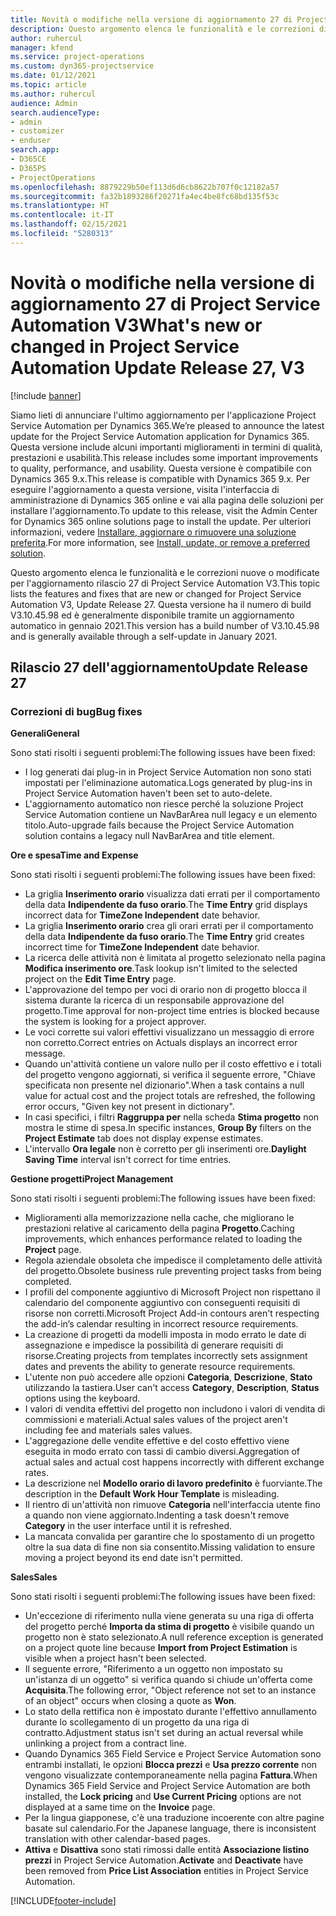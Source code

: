 ```yaml
---
title: Novità o modifiche nella versione di aggiornamento 27 di Project Service Automation V3
description: Questo argomento elenca le funzionalità e le correzioni disponibili nella versione di aggiornamento 27 di Project Service Automation V3.
author: ruhercul
manager: kfend
ms.service: project-operations
ms.custom: dyn365-projectservice
ms.date: 01/12/2021
ms.topic: article
ms.author: ruhercul
audience: Admin
search.audienceType:
- admin
- customizer
- enduser
search.app:
- D365CE
- D365PS
- ProjectOperations
ms.openlocfilehash: 8879229b50ef113d6d6cb8622b707f0c12182a57
ms.sourcegitcommit: fa32b1893286f20271fa4ec4be8fc68bd135f53c
ms.translationtype: HT
ms.contentlocale: it-IT
ms.lasthandoff: 02/15/2021
ms.locfileid: "5280313"
---
```

# <a name="whats-new-or-changed-in-project-service-automation-update-release-27-v3"></a><span data-ttu-id="aba65-103">Novità o modifiche nella versione di aggiornamento 27 di Project Service Automation V3</span><span class="sxs-lookup"><span data-stu-id="aba65-103">What's new or changed in Project Service Automation Update Release 27, V3</span></span>

[!include [banner](../includes/psa-now-project-operations.md)]

<span data-ttu-id="aba65-104">Siamo lieti di annunciare l'ultimo aggiornamento per l'applicazione Project Service Automation per Dynamics 365.</span><span class="sxs-lookup"><span data-stu-id="aba65-104">We’re pleased to announce the latest update for the Project Service Automation application for Dynamics 365.</span></span> <span data-ttu-id="aba65-105">Questa versione include alcuni importanti miglioramenti in termini di qualità, prestazioni e usabilità.</span><span class="sxs-lookup"><span data-stu-id="aba65-105">This release includes some important improvements to quality, performance, and usability.</span></span> <span data-ttu-id="aba65-106">Questa versione è compatibile con Dynamics 365 9.x.</span><span class="sxs-lookup"><span data-stu-id="aba65-106">This release is compatible with Dynamics 365 9.x.</span></span> <span data-ttu-id="aba65-107">Per eseguire l'aggiornamento a questa versione, visita l'interfaccia di amministrazione di Dynamics 365 online e vai alla pagina delle soluzioni per installare l'aggiornamento.</span><span class="sxs-lookup"><span data-stu-id="aba65-107">To update to this release, visit the Admin Center for Dynamics 365 online solutions page to install the update.</span></span> <span data-ttu-id="aba65-108">Per ulteriori informazioni, vedere [Installare, aggiornare o rimuovere una soluzione preferita](https://docs.microsoft.com/power-platform/admin/install-remove-preferred-solution).</span><span class="sxs-lookup"><span data-stu-id="aba65-108">For more information, see [Install, update, or remove a preferred solution](https://docs.microsoft.com/power-platform/admin/install-remove-preferred-solution).</span></span>

<span data-ttu-id="aba65-109">Questo argomento elenca le funzionalità e le correzioni nuove o modificate per l'aggiornamento rilascio 27 di Project Service Automation V3.</span><span class="sxs-lookup"><span data-stu-id="aba65-109">This topic lists the features and fixes that are new or changed for Project Service Automation V3, Update Release 27.</span></span> <span data-ttu-id="aba65-110">Questa versione ha il numero di build V3.10.45.98 ed è generalmente disponibile tramite un aggiornamento automatico in gennaio 2021.</span><span class="sxs-lookup"><span data-stu-id="aba65-110">This version has a build number of V3.10.45.98 and is generally available through a self-update in January 2021.</span></span>

## <a name="update-release-27"></a><span data-ttu-id="aba65-111">Rilascio 27 dell'aggiornamento</span><span class="sxs-lookup"><span data-stu-id="aba65-111">Update Release 27</span></span>

### <a name="bug-fixes"></a><span data-ttu-id="aba65-112">Correzioni di bug</span><span class="sxs-lookup"><span data-stu-id="aba65-112">Bug fixes</span></span>

<span data-ttu-id="aba65-113">**Generali**</span><span class="sxs-lookup"><span data-stu-id="aba65-113">**General**</span></span>

<span data-ttu-id="aba65-114">Sono stati risolti i seguenti problemi:</span><span class="sxs-lookup"><span data-stu-id="aba65-114">The following issues have been fixed:</span></span>

- <span data-ttu-id="aba65-115">I log generati dai plug-in in Project Service Automation non sono stati impostati per l'eliminazione automatica.</span><span class="sxs-lookup"><span data-stu-id="aba65-115">Logs generated by plug-ins in Project Service Automation haven't been set to auto-delete.</span></span>
- <span data-ttu-id="aba65-116">L'aggiornamento automatico non riesce perché la soluzione Project Service Automation contiene un NavBarArea null legacy e un elemento titolo.</span><span class="sxs-lookup"><span data-stu-id="aba65-116">Auto-upgrade fails because the Project Service Automation solution contains a legacy null NavBarArea and title element.</span></span>

<span data-ttu-id="aba65-117">**Ore e spesa**</span><span class="sxs-lookup"><span data-stu-id="aba65-117">**Time and Expense**</span></span>

<span data-ttu-id="aba65-118">Sono stati risolti i seguenti problemi:</span><span class="sxs-lookup"><span data-stu-id="aba65-118">The following issues have been fixed:</span></span>

- <span data-ttu-id="aba65-119">La griglia **Inserimento orario** visualizza dati errati per il comportamento della data **Indipendente da fuso orario**.</span><span class="sxs-lookup"><span data-stu-id="aba65-119">The **Time Entry** grid displays incorrect data for **TimeZone Independent** date behavior.</span></span>
- <span data-ttu-id="aba65-120">La griglia **Inserimento orario** crea gli orari errati per il comportamento della data **Indipendente da fuso orario**.</span><span class="sxs-lookup"><span data-stu-id="aba65-120">The **Time Entry** grid creates incorrect time for **TimeZone Independent** date behavior.</span></span>
- <span data-ttu-id="aba65-121">La ricerca delle attività non è limitata al progetto selezionato nella pagina **Modifica inserimento ore**.</span><span class="sxs-lookup"><span data-stu-id="aba65-121">Task lookup isn't limited to the selected project on the **Edit Time Entry** page.</span></span>
- <span data-ttu-id="aba65-122">L'approvazione del tempo per voci di orario non di progetto blocca il sistema durante la ricerca di un responsabile approvazione del progetto.</span><span class="sxs-lookup"><span data-stu-id="aba65-122">Time approval for non-project time entries is blocked because the system is looking for a project approver.</span></span>
- <span data-ttu-id="aba65-123">Le voci corrette sui valori effettivi visualizzano un messaggio di errore non corretto.</span><span class="sxs-lookup"><span data-stu-id="aba65-123">Correct entries on Actuals displays an incorrect error message.</span></span>
- <span data-ttu-id="aba65-124">Quando un'attività contiene un valore nullo per il costo effettivo e i totali del progetto vengono aggiornati, si verifica il seguente errore, "Chiave specificata non presente nel dizionario".</span><span class="sxs-lookup"><span data-stu-id="aba65-124">When a task contains a null value for actual cost and the project totals are refreshed, the following error occurs, "Given key not present in dictionary".</span></span>
- <span data-ttu-id="aba65-125">In casi specifici, i filtri **Raggruppa per** nella scheda **Stima progetto** non mostra le stime di spesa.</span><span class="sxs-lookup"><span data-stu-id="aba65-125">In specific instances, **Group By** filters on the **Project Estimate** tab does not display expense estimates.</span></span>
- <span data-ttu-id="aba65-126">L'intervallo **Ora legale** non è corretto per gli inserimenti ore.</span><span class="sxs-lookup"><span data-stu-id="aba65-126">**Daylight Saving Time** interval isn't correct for time entries.</span></span>

<span data-ttu-id="aba65-127">**Gestione progetti**</span><span class="sxs-lookup"><span data-stu-id="aba65-127">**Project Management**</span></span>

<span data-ttu-id="aba65-128">Sono stati risolti i seguenti problemi:</span><span class="sxs-lookup"><span data-stu-id="aba65-128">The following issues have been fixed:</span></span>

- <span data-ttu-id="aba65-129">Miglioramenti alla memorizzazione nella cache, che migliorano le prestazioni relative al caricamento della pagina **Progetto**.</span><span class="sxs-lookup"><span data-stu-id="aba65-129">Caching improvements, which enhances performance related to loading the **Project** page.</span></span>
- <span data-ttu-id="aba65-130">Regola aziendale obsoleta che impedisce il completamento delle attività del progetto.</span><span class="sxs-lookup"><span data-stu-id="aba65-130">Obsolete business rule preventing project tasks from being completed.</span></span>
- <span data-ttu-id="aba65-131">I profili del componente aggiuntivo di Microsoft Project non rispettano il calendario del componente aggiuntivo con conseguenti requisiti di risorse non corretti.</span><span class="sxs-lookup"><span data-stu-id="aba65-131">Microsoft Project Add-in contours aren't respecting the add-in’s calendar resulting in incorrect resource requirements.</span></span>
- <span data-ttu-id="aba65-132">La creazione di progetti da modelli imposta in modo errato le date di assegnazione e impedisce la possibilità di generare requisiti di risorse.</span><span class="sxs-lookup"><span data-stu-id="aba65-132">Creating projects from templates incorrectly sets assignment dates and prevents the ability to generate resource requirements.</span></span>
- <span data-ttu-id="aba65-133">L'utente non può accedere alle opzioni **Categoria**, **Descrizione**, **Stato** utilizzando la tastiera.</span><span class="sxs-lookup"><span data-stu-id="aba65-133">User can't access **Category**, **Description**, **Status** options using the keyboard.</span></span>
- <span data-ttu-id="aba65-134">I valori di vendita effettivi del progetto non includono i valori di vendita di commissioni e materiali.</span><span class="sxs-lookup"><span data-stu-id="aba65-134">Actual sales values of the project aren't including fee and materials sales values.</span></span>
- <span data-ttu-id="aba65-135">L'aggregazione delle vendite effettive e del costo effettivo viene eseguita in modo errato con tassi di cambio diversi.</span><span class="sxs-lookup"><span data-stu-id="aba65-135">Aggregation of actual sales and actual cost happens incorrectly with different exchange rates.</span></span>
- <span data-ttu-id="aba65-136">La descrizione nel **Modello orario di lavoro predefinito** è fuorviante.</span><span class="sxs-lookup"><span data-stu-id="aba65-136">The description in the **Default Work Hour Template** is misleading.</span></span>
- <span data-ttu-id="aba65-137">Il rientro di un'attività non rimuove **Categoria** nell'interfaccia utente fino a quando non viene aggiornato.</span><span class="sxs-lookup"><span data-stu-id="aba65-137">Indenting a task doesn't remove **Category** in the user interface until it is refreshed.</span></span>
- <span data-ttu-id="aba65-138">La mancata convalida per garantire che lo spostamento di un progetto oltre la sua data di fine non sia consentito.</span><span class="sxs-lookup"><span data-stu-id="aba65-138">Missing validation to ensure moving a project beyond its end date isn't permitted.</span></span>

<span data-ttu-id="aba65-139">**Sales**</span><span class="sxs-lookup"><span data-stu-id="aba65-139">**Sales**</span></span>

<span data-ttu-id="aba65-140">Sono stati risolti i seguenti problemi:</span><span class="sxs-lookup"><span data-stu-id="aba65-140">The following issues have been fixed:</span></span>

- <span data-ttu-id="aba65-141">Un'eccezione di riferimento nulla viene generata su una riga di offerta del progetto perché **Importa da stima di progetto** è visibile quando un progetto non è stato selezionato.</span><span class="sxs-lookup"><span data-stu-id="aba65-141">A null reference exception is generated on a project quote line because **Import from Project Estimation** is visible when a project hasn't been selected.</span></span>
- <span data-ttu-id="aba65-142">Il seguente errore, "Riferimento a un oggetto non impostato su un'istanza di un oggetto" si verifica quando si chiude un'offerta come **Acquisita**.</span><span class="sxs-lookup"><span data-stu-id="aba65-142">The following error, "Object reference not set to an instance of an object" occurs when closing a quote as **Won**.</span></span>
- <span data-ttu-id="aba65-143">Lo stato della rettifica non è impostato durante l'effettivo annullamento durante lo scollegamento di un progetto da una riga di contratto.</span><span class="sxs-lookup"><span data-stu-id="aba65-143">Adjustment status isn't set during an actual reversal while unlinking a project from a contract line.</span></span>
- <span data-ttu-id="aba65-144">Quando Dynamics 365 Field Service e Project Service Automation sono entrambi installati, le opzioni **Blocca prezzi** e **Usa prezzo corrente** non vengono visualizzate contemporaneamente nella pagina **Fattura**.</span><span class="sxs-lookup"><span data-stu-id="aba65-144">When Dynamics 365 Field Service and Project Service Automation are both installed, the **Lock pricing** and **Use Current Pricing** options are not displayed at a same time on the **Invoice** page.</span></span>
- <span data-ttu-id="aba65-145">Per la lingua giapponese, c'è una traduzione incoerente con altre pagine basate sul calendario.</span><span class="sxs-lookup"><span data-stu-id="aba65-145">For the Japanese language, there is inconsistent translation with other calendar-based pages.</span></span>
- <span data-ttu-id="aba65-146">**Attiva** e **Disattiva** sono stati rimossi dalle entità **Associazione listino prezzi** in Project Service Automation.</span><span class="sxs-lookup"><span data-stu-id="aba65-146">**Activate** and **Deactivate** have been removed from **Price List Association** entities in Project Service Automation.</span></span>


[!INCLUDE[footer-include](../includes/footer-banner.md)]